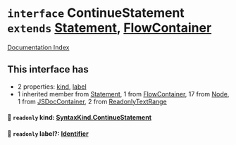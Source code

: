 # `interface` ContinueStatement `extends` [Statement](../interface.Statement/README.md), [FlowContainer](../interface.FlowContainer/README.md)

[Documentation Index](../README.md)

## This interface has

- 2 properties:
[kind](#-readonly-kind-syntaxkindcontinuestatement),
[label](#-readonly-label-identifier)
- 1 inherited member from [Statement](../interface.Statement/README.md), 1 from [FlowContainer](../interface.FlowContainer/README.md), 17 from [Node](../interface.Node/README.md), 1 from [JSDocContainer](../interface.JSDocContainer/README.md), 2 from [ReadonlyTextRange](../interface.ReadonlyTextRange/README.md)


#### 📄 `readonly` kind: [SyntaxKind.ContinueStatement](../enum.SyntaxKind/README.md#continuestatement--251)



#### 📄 `readonly` label?: [Identifier](../interface.Identifier/README.md)



